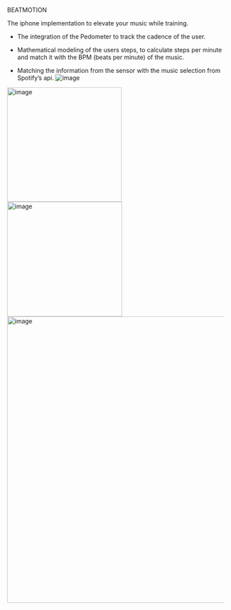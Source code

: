 BEATMOTION

The iphone implementation to elevate your music while training.

- The integration of the Pedometer to track the cadence of the user.

- Mathematical modeling of the users steps, to calculate steps per minute and match it with the BPM (beats per minute) of the music.

- Matching the information from the sensor with the music selection from Spotify’s api.
![image](https://github.com/estebanmasaya/BeatMotion/assets/102025901/356b2c42-06ea-4358-ab4d-1e178f01ed50)



<img width="266" alt="image" src="https://github.com/estebanmasaya/BeatMotion/assets/102025901/3e68afa2-d5b7-41c4-9b70-2071fd20d559">

<img width="267" alt="image" src="https://github.com/estebanmasaya/BeatMotion/assets/102025901/54fab03d-c190-40ce-8642-0367e96906dd">



<img width="666" alt="image" src="https://github.com/estebanmasaya/BeatMotion/assets/102025901/a5c5e364-41bc-4bac-9a37-168540b085c5">


